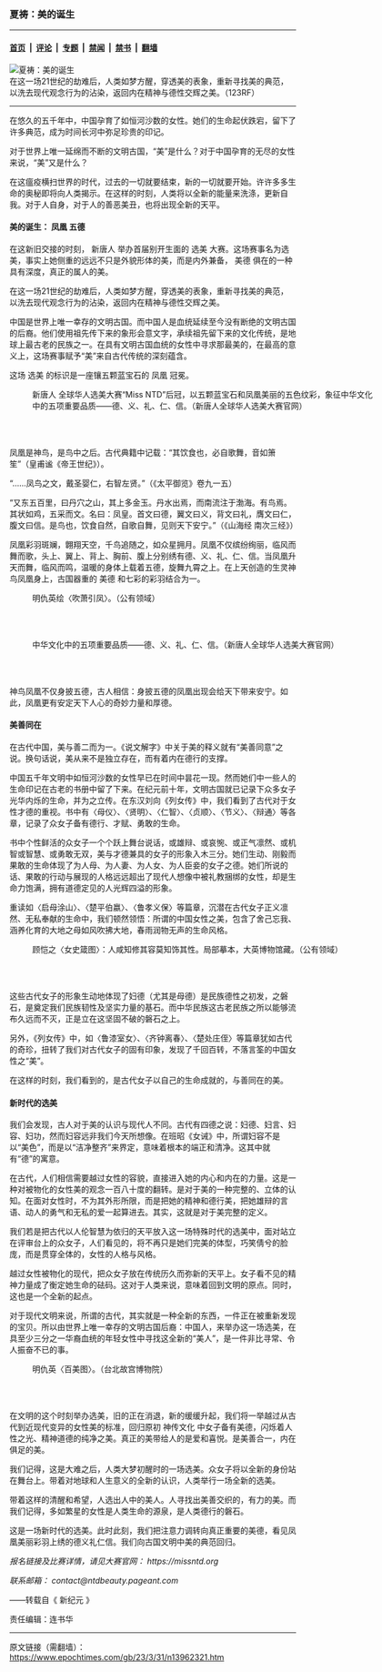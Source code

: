 ### 夏祷：美的诞生

---

#### [首页](../../../..?n13962321) &nbsp;|&nbsp; [评论](../../../../../epoch-comment?n13962321) &nbsp;|&nbsp; [专题](../../../../../epoch-special?n13962321) &nbsp;|&nbsp; [禁闻](../../../../../epoch-news?n13962321) &nbsp;|&nbsp; [禁书](../../../../../books?n13962321) &nbsp;|&nbsp; [翻墙](https://github.com/gfw-breaker/nogfw/blob/master/README.md?n13962321)


<div><img alt="夏祷：美的诞生" class="attachment-djy_600_400 size-djy_600_400 wp-post-image" src="https://i.epochtimes.com/assets/uploads/2023/03/id13962337-9502686_xl_normal_none-600x400.jpg"/>
<div class="caption">
 在这一场21世纪的劫难后，人类如梦方醒，穿透美的表象，重新寻找美的典范，以洗去现代观念行为的沾染，返回内在精神与德性交辉之美。（123RF）
</div></div><hr/><div class="post_content" id="artbody" itemprop="articleBody">
 <!-- article content begin -->
 <p>
  在悠久的五千年中，中国孕育了如恒河沙数的女性。她们的生命起伏跌宕，留下了许多典范，成为时间长河中弥足珍贵的印记。
 </p>
 <p>
  对于世界上唯一延绵而不断的文明古国，“美”是什么？对于中国孕育的无尽的女性来说，“美”又是什么？
 </p>
 <p>
  在这瘟疫横扫世界的时代，过去的一切就要结束，新的一切就要开始。许许多多生命的奥秘即将向人类揭示。在这样的时刻，人类将以全新的能量来洗涤，更新自我。对于人自身，对于人的善恶美丑，也将出现全新的天平。
 </p>
 <h4>
  美的诞生：
  <ok href="https://www.epochtimes.com/gb/tag/%E5%87%A4%E5%87%B0.html">
   凤凰
  </ok>
  五德
 </h4>
 <p>
  在这新旧交接的时刻，
  <ok href="https://www.epochtimes.com/gb/tag/%E6%96%B0%E5%94%90%E4%BA%BA.html">
   新唐人
  </ok>
  举办首届别开生面的
  <ok href="https://www.epochtimes.com/gb/tag/%E9%80%89%E7%BE%8E.html">
   选美
  </ok>
  大赛。这场赛事名为选美，事实上她侧重的远远不只是外貌形体的美，而是内外兼备，
  <ok href="https://www.epochtimes.com/gb/tag/%E7%BE%8E%E5%BE%B7.html">
   美德
  </ok>
  俱在的一种具有深度，真正的属人的美。
 </p>
 <p>
  在这一场21世纪的劫难后，人类如梦方醒，穿透美的表象，重新寻找美的典范，以洗去现代观念行为的沾染，返回内在精神与德性交辉之美。
 </p>
 <p>
  中国是世界上唯一幸存的文明古国。而中国人是血统延续至今没有断绝的文明古国的后裔。他们使用祖先传下来的象形会意文字，承续祖先留下来的文化传统，是地球上最古老的民族之一。在具有文明古国血统的女性中寻求那最美的，在最高的意义上，这场赛事赋予“美”来自古代传统的深刻蕴含。
 </p>
 <p>
  这场
  <ok href="https://www.epochtimes.com/gb/tag/%E9%80%89%E7%BE%8E.html">
   选美
  </ok>
  的标识是一座镶五颗蓝宝石的
  <ok href="https://www.epochtimes.com/gb/tag/%E5%87%A4%E5%87%B0.html">
   凤凰
  </ok>
  冠冕。
 </p>
 <figure aria-describedby="caption-attachment-13962333" class="wp-caption alignnone" id="attachment_13962333" style="width: 600px">
  <ok href="https://i.epochtimes.com/assets/uploads/2023/03/id13962333-644184444f06bf699b106744110f4cc7.jpeg" target="_blank">
   <img alt="" class="size-large wp-image-13962333" src="https://i.epochtimes.com/assets/uploads/2023/03/id13962333-644184444f06bf699b106744110f4cc7-600x338.jpeg"/>
  </ok>
  <br/><figcaption class="wp-caption-text" id="caption-attachment-13962333">
   <ok href="https://www.epochtimes.com/gb/tag/%E6%96%B0%E5%94%90%E4%BA%BA.html">
    新唐人
   </ok>
   全球华人选美大赛“Miss NTD”后冠，以五颗蓝宝石和凤凰美丽的五色纹彩，象征中华文化中的五项重要品质——德、义、礼、仁、信。（新唐人全球华人选美大赛官网）
  </figcaption><br/>
 </figure><br/>
 <p>
  凤凰是神鸟，是鸟中之后。古代典籍中记载：“其饮食也，必自歌舞，音如箫笙”（皇甫谧《帝王世纪》）。
 </p>
 <p>
  “……凤鸟之文，戴圣婴仁，右智左贤。”（《太平御览》卷九一五）
 </p>
 <p>
  “又东五百里，曰丹穴之山，其上多金玉。丹水出焉，而南流注于渤海。有鸟焉。其状如鸡，五采而文。名曰：凤皇。首文曰德，翼文曰义，背文曰礼，膺文曰仁，腹文曰信。是鸟也，饮食自然，自歌自舞，见则天下安宁。”（《山海经 南次三经》）
 </p>
 <p>
  凤凰彩羽斑斓，翺翔天空，千鸟追随之，如众星拥月。凤凰不仅缤纷绚丽，临风而舞而歌，头上、翼上、背上、胸前、腹上分别绣有德、义、礼、仁、信。当凤凰升天而舞，临风而鸣，温暖的身体上载着五德，旋舞九霄之上。在上天创造的生灵神鸟凤凰身上，古国器重的
  <ok href="https://www.epochtimes.com/gb/tag/%E7%BE%8E%E5%BE%B7.html">
   美德
  </ok>
  和七彩的彩羽结合为一。
 </p>
 <figure aria-describedby="caption-attachment-13966357" class="wp-caption alignnone" id="attachment_13966357" style="width: 450px">
  <ok href="https://i.epochtimes.com/assets/uploads/2023/04/id13966357-1f32403f1062ce08f78c4a2a2306fa3e-e1680767500922.jpg" target="_blank">
   <img alt="" class="wp-image-13966357" src="https://i.epochtimes.com/assets/uploads/2023/04/id13966357-1f32403f1062ce08f78c4a2a2306fa3e-600x719.jpg"/>
  </ok>
  <br/><figcaption class="wp-caption-text" id="caption-attachment-13966357">
   明仇英绘〈吹萧引凤〉。（公有领域）
  </figcaption><br/>
 </figure><br/>
 <figure aria-describedby="caption-attachment-13966371" class="wp-caption alignnone" id="attachment_13966371" style="width: 600px">
  <ok href="https://i.epochtimes.com/assets/uploads/2023/04/id13966371-5de_id13927473-163981.jpeg" target="_blank">
   <img alt="" class="size-large wp-image-13966371" src="https://i.epochtimes.com/assets/uploads/2023/04/id13966371-5de_id13927473-163981-600x131.jpeg"/>
  </ok>
  <br/><figcaption class="wp-caption-text" id="caption-attachment-13966371">
   中华文化中的五项重要品质——德、义、礼、仁、信。（新唐人全球华人选美大赛官网）
  </figcaption><br/>
 </figure><br/>
 <p>
  神鸟凤凰不仅身披五德，古人相信：身披五德的凤凰出现会给天下带来安宁。如此，凤凰更有安定天下人心的奇妙力量和厚德。
 </p>
 <h4>
  美善同在
 </h4>
 <p>
  在古代中国，美与善二而为一。《说文解字》中关于美的释义就有“美善同意”之说。换句话说，美从来不是独立存在，而有着内在德行的支撑。
 </p>
 <p>
  中国五千年文明中如恒河沙数的女性早已在时间中昙花一现。然而她们中一些人的生命印记在古老的书册中留了下来。在纪元前十年，文明古国就已记录下众多女子光华内烁的生命，并为之立传。在东汉刘向《列女传》中，我们看到了古代对于女性才德的重视。书中有〈母仪〉、〈贤明〉、〈仁智〉、〈贞顺〉、〈节义〉、〈辩通〉等各章，记录了众女子备有德行、才赋、勇敢的生命。
 </p>
 <p>
  书中个性鲜活的众女子一个个跃上舞台说话，或雄辩、或哀惋、或正气凛然、或机智或智慧、或勇敢无双，美与才德兼具的女子的形象入木三分。她们生动、刚毅而果敢的生命体现了为人母、为人妻、为人女、为人臣妾的女子之德。她们所说的话、果敢的行动与展现的人格远远超出了现代人想像中被礼教捆绑的女性，却是生命力饱满，拥有道德定见的人光辉四溢的形象。
 </p>
 <p>
  重读如〈启母涂山〉、〈楚平伯嬴〉、〈鲁孝义保〉等篇章，沉潜在古代女子正义凛然、无私奉献的生命中，我们顿然领悟：所谓的中国女性之美，包含了舍己忘我、涵养化育的大地之母如风吹拂大地，春雨润物无声的生命风格。
 </p>
 <figure aria-describedby="caption-attachment-13966373" class="wp-caption alignnone" id="attachment_13966373" style="width: 600px">
  <ok href="https://i.epochtimes.com/assets/uploads/2023/04/id13966373-0322_Gu_Kaizhi_001.jpg" target="_blank">
   <img alt="" class="size-large wp-image-13966373" src="https://i.epochtimes.com/assets/uploads/2023/04/id13966373-0322_Gu_Kaizhi_001-600x425.jpg"/>
  </ok>
  <br/><figcaption class="wp-caption-text" id="caption-attachment-13966373">
   顾恺之〈女史箴图〉：人咸知修其容莫知饰其性。局部摹本，大英博物馆藏。（公有领域）
  </figcaption><br/>
 </figure><br/>
 <p>
  这些古代女子的形象生动地体现了妇德（尤其是母德）是民族德性之初发，之磐石，是奠定我们民族韧性及坚实力量的基石。而中华民族这古老民族之所以能够流布久远而不灭，正是立在这坚固不破的磐石之上。
 </p>
 <p>
  另外，《列女传》中，如〈鲁漆室女〉、〈齐钟离春〉、〈楚处庄侄〉等篇章犹如古代的奇珍，扭转了我们对古代女子的固有印象，发现了千回百转，不落言筌的中国女性之“美”。
 </p>
 <p>
  在这样的时刻，我们看到的，是古代女子以自己的生命成就的，与善同在的美。
 </p>
 <h4>
  新时代的选美
 </h4>
 <p>
  我们会发现，古人对于美的认识与现代人不同。古代有四德之说：妇德、妇言、妇容、妇功，然而妇容远非我们今天所想像。在班昭《女诫》中，所谓妇容不是以“美色”，而是以“洁净整齐”来界定，意味着根本的端正和清净。这其中就有“德”的寓意。
 </p>
 <p>
  在古代，人们相信需要越过女性的容貌，直接进入她的内心和内在的力量。这是一种对被物化的女性美的观念一百八十度的翻转。是对于美的一种完整的、立体的认知。在面对女性时，不为其外形所限，而是把她的精神和德行美，把她雄辩的言语、动人的勇气和无私的爱一起算进去。其实，这就是对于美完整的定义。
 </p>
 <p>
  我们若是把古代以人伦智慧为依归的天平放入这一场特殊时代的选美中，面对站立在评审台上的众女子，人们看见的，将不再只是她们完美的体型，巧笑倩兮的脸庞，而是贯穿全体的，女性的人格与风格。
 </p>
 <p>
  越过女性被物化的现代，把众女子放在传统历久而弥新的天平上。女子看不见的精神力量成了衡定她生命的砝码。这对于人类来说，意味着回到文明的原点。同时，这也是一个全新的起点。
 </p>
 <p>
  对于现代文明来说，所谓的古代，其实就是一种全新的东西，一件正在被重新发现的宝贝。所以由世界上唯一幸存的文明古国后裔：中国人，来举办这一场选美，在具至少三分之一华裔血统的年轻女性中寻找这全新的“美人”，是一件非比寻常、令人振奋不已的事。
 </p>
 <figure aria-describedby="caption-attachment-13966375" class="wp-caption alignnone" id="attachment_13966375" style="width: 600px">
  <ok href="https://i.epochtimes.com/assets/uploads/2023/04/id13966375-C2A000025N000000000PAG_111-e1680768539247.jpg" target="_blank">
   <img alt="" class="size-large wp-image-13966375" src="https://i.epochtimes.com/assets/uploads/2023/04/id13966375-C2A000025N000000000PAG_111-600x337.jpg"/>
  </ok>
  <br/><figcaption class="wp-caption-text" id="caption-attachment-13966375">
   明仇英〈百美图〉。（台北故宫博物院）
  </figcaption><br/>
 </figure><br/>
 <p>
  在文明的这个时刻举办选美，旧的正在消退，新的缓缓升起，我们将一举越过从古代到近现代变异的女性美的标准，回归原初
  <ok href="https://www.epochtimes.com/gb/tag/%E7%A5%9E%E4%BC%A0%E6%96%87%E5%8C%96.html">
   神传文化
  </ok>
  中女子备有美德，闪烁着人性之光、精神道德的纯净之美。真正的美带给人的是爱和喜悦。是美善合一，内在俱足的美。
 </p>
 <p>
  我们记得，这是大难之后，人类大梦初醒时的一场选美。众女子将以全新的身份站在舞台上。带着对地球和人生意义的全新的认识，人类举行一场全新的选美。
 </p>
 <p>
  带着这样的清醒和希望，人选出人中的美人。人寻找出美善交织的，有力的美。而我们记得，多如繁星的女性是人类生命的源泉，是人类德行的磐石。
 </p>
 <p>
  这是一场新时代的选美。此时此刻，我们把注意力调转向真正重要的美德，看见凤凰美丽彩羽上绣的德义礼仁信。我们向古国文明中美的典范回归。
 </p>
 <p>
  <em>
   报名链接及比赛详情，请见大赛官网：
   <ok href="https://missntd.org">
    https://missntd.org
   </ok>
  </em>
 </p>
 <p>
  <em>
   联系邮箱：
   <ok href="http://contact@ntdbeauty.pageant.com">
    contact@ntdbeauty.pageant.com
   </ok>
  </em>
 </p>
 <p>
  ——转载自《
  <ok href="https://www.epochweekly.com/">
   新纪元
  </ok>
  》
 </p>
 <p>
  责任编辑：连书华
 </p>
 <!-- article content end -->
 <div id="below_article_ad">
 </div>
</div>


---

原文链接（需翻墙）：https://www.epochtimes.com/gb/23/3/31/n13962321.htm